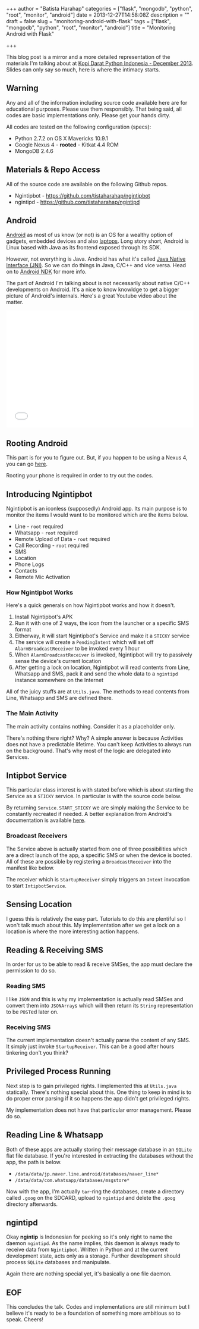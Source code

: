 +++
author = "Batista Harahap"
categories = ["flask", "mongodb", "python", "root", "monitor", "android"]
date = 2013-12-27T14:58:08Z
description = ""
draft = false
slug = "monitoring-android-with-flask"
tags = ["flask", "mongodb", "python", "root", "monitor", "android"]
title = "Monitoring Android with Flask"

+++


This blog post is a mirror and a more detailed representation of the materials I'm talking about at [Kopi Darat Python Indonesia - December 2013](http://www.python.or.id/2013/11/kopi-darat-python-indonesia-desember.html). Slides can only say so much, here is where the intimacy starts.

## Warning

Any and all of the information including source code available here are for educational purposes. Please use them responsibly. That being said, all codes are basic implementations only. Please get your hands dirty.

All codes are tested on the following configuration (specs):

* Python 2.7.2 on OS X Mavericks 10.9.1
* Google Nexus 4 - __rooted__ - Kitkat 4.4 ROM
* MongoDB 2.4.6

## Materials & Repo Access

All of the source code are available on the following Github repos.

* Ngintipbot - https://github.com/tistaharahap/ngintipbot
* ngintipd - https://github.com/tistaharahap/ngintipd

## Android

[Android](http://source.android.com/) as most of us know (or not) is an OS for a wealthy option of gadgets, embedded devices and also [laptops](http://www.theverge.com/2013/10/18/4852104/lenovo-announces-a10-android-laptop). Long story short, Android is Linux based with Java as its frontend exposed through its SDK. 

However, not everything is Java. Android has what it's called [Java Native Interface (JNI)](http://developer.android.com/training/articles/perf-jni.html). So we can do things in Java, C/C++ and vice versa. Head on to [Android NDK](http://developer.android.com/tools/sdk/ndk/index.html) for more info.

The part of Android I'm talking about is not necessarily about native C/C++ developments on Android. It's a nice to know knowldge to get a bigger picture of Android's internals. Here's a great Youtube video about the matter.

<iframe width="100%" height="315" src="//www.youtube.com/embed/MlxiQNijniQ" frameborder="0" allowfullscreen></iframe>

## Rooting Android

This part is for you to figure out. But, if you happen to be using a Nexus 4, you can go [here](http://nexus4root.com/nexus-4-root/how-to-root-nexus-4-windowsmac-osxlinuxubuntu/).

Rooting your phone is required in order to try out the codes.

## Introducing Ngintipbot

Ngintipbot is an iconless (supposedly) Android app. Its main purpose is to monitor the items I would want to be monitored which are the items below.

* Line - `root` required
* Whatsapp - `root` required
* Remote Upload of Data - `root` required
* Call Recording - `root` required
* SMS
* Location
* Phone Logs
* Contacts
* Remote Mic Activation

### How Ngintipbot Works

Here's a quick generals on how Ngintipbot works and how it doesn't.

1. Install Ngintipbot's APK
2. Run it with one of 2 ways, the icon from the launcher or a specific SMS format
3. Eitherway, it will start Ngintipbot's Service and make it a `STICKY` service
4. The service will create a `PendingIntent` which will set off `AlarmBroadcastReceiver` to be invoked every 1 hour
5. When `AlarmBroadcastReceiver` is invoked, Ngintipbot will try to passively sense the device's current location
6. After getting a lock on location, Ngintipbot will read contents from Line, Whatsapp and SMS, pack it and send the whole data to a `ngintipd` instance somewhere on the Internet

All of the juicy stuffs are at `Utils.java`. The methods to read contents from Line, Whatsapp and SMS are defined there.

### The Main Activity

The main activity contains nothing. Consider it as a placeholder only.

<script src="http://gist-it.appspot.com/github/tistaharahap/ngintipbot/blob/master/src/com/bango/ngintipbot/IntipbotActivity.java"></script>

There's nothing there right? Why? A simple answer is because Activities does not have a predictable lifetime. You can't keep Activities to always run on the background. That's why most of the logic are delegated into Services.

## Intipbot Service

This particular class interest is with stated before which is about starting the Service as a `STICKY` service. In particular is with the source code below.

<script src="http://gist-it.appspot.com/github/tistaharahap/ngintipbot/blob/master/src/com/bango/ngintipbot/IntipbotService.java?slice=23:32"></script>

By returning `Service.START_STICKY` we are simply making the Service to be constantly recreated if needed. A better explanation from Android's documentation is available [here](http://developer.android.com/reference/android/app/Service.html#START_STICKY).

### Broadcast Receivers

The Service above is actually started from one of three possibilities which are a direct launch of the app, a specific SMS or when the device is booted. All of these are possible by registering a `BroadcastReceiver` into the manifest like below.

<script src="http://gist-it.appspot.com/github/tistaharahap/ngintipbot/blob/master/AndroidManifest.xml?slice=37:42"></script>

The receiver which is `StartupReceiver` simply triggers an `Intent` invocation to start `IntipbotService`.

## Sensing Location

I guess this is relatively the easy part. Tutorials to do this are plentiful so I won't talk much about this. My implementation after we get a lock on a location is where the more interesting action happens.

<script src="http://gist-it.appspot.com/github/tistaharahap/ngintipbot/blob/master/src/com/bango/ngintipbot/Utils.java?slice=155:193"></script>

## Reading & Receiving SMS

In order for us to be able to read & receive SMSes, the app must declare the permission to do so.

<script src="http://gist-it.appspot.com/github/tistaharahap/ngintipbot/blob/master/AndroidManifest.xml?slice=17:18"></script>

### Reading SMS

I like `JSON` and this is why my implementation is actually read SMSes and convert them into `JSONArray`s which will then return its `String` representation to be `POST`ed later on.

<script src="http://gist-it.appspot.com/github/tistaharahap/ngintipbot/blob/master/src/com/bango/ngintipbot/Utils.java?slice=42:69"></script>

### Receiving SMS

The current implementation doesn't actually parse the content of any SMS. It simply just invoke `StartupReceiver`. This can be a good after hours tinkering don't you think?

## Privileged Process Running

Next step is to gain privileged rights. I implemented this at `Utils.java` statically. There's nothing special about this. One thing to keep in mind is to do proper error parsing if it so happens the app didn't get privileged rights.

My implementation does not have that particular error management. Please do so.

<script src="http://gist-it.appspot.com/github/tistaharahap/ngintipbot/blob/master/src/com/bango/ngintipbot/Utils.java?slice=118:153"></script>

## Reading Line & Whatsapp

Both of these apps are actually storing their message database in an `SQLite` flat file database. If you're interested in extracting the databases without the app, the path is below.

* `/data/data/jp.naver.line.android/databases/naver_line*`
* `/data/data/com.whatsapp/databases/msgstore*`

Now with the app, I'm actually `tar`-ring the databases, create a directory called `.goog` on the SDCARD, upload to `ngintipd` and delete the `.goog` directory afterwards.

<script src="http://gist-it.appspot.com/github/tistaharahap/ngintipbot/blob/master/src/com/bango/ngintipbot/Utils.java?slice=71:116"></script>

## ngintipd

Okay __ngintip__ is Indonesian for peeking so it's only right to name the daemon `ngintipd`. As the name implies, this daemon is always ready to receive data from `Ngintipbot`. Written in Python and at the current development state, acts only as a storage. Further development should process `SQLite` databases and manipulate.

Again there are nothing special yet, it's basically a one file daemon.

<script src="http://gist-it.appspot.com/github/tistaharahap/ngintipd/blob/master/ngintipd"></script>

## EOF

This concludes the talk. Codes and implementations are still minimum but I believe it's ready to be a foundation of something more ambitious so to speak. Cheers!
